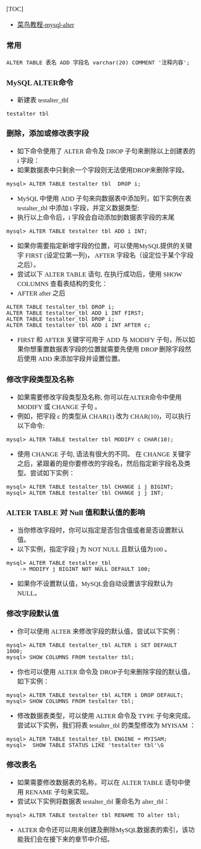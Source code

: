 <span  style="font-family: Simsun,serif; font-size: 17px; ">

[TOC]

- [菜鸟教程-mysql-alter](https://www.runoob.com/mysql/mysql-alter.html)

### 常用

~~~
ALTER TABLE 表名 ADD 字段名 varchar(20) COMMENT '注释内容';
~~~

### MySQL ALTER命令

- 新建表 testalter_tbl

~~~
testalter_tbl
~~~

### 删除，添加或修改表字段

- 如下命令使用了 ALTER 命令及 DROP 子句来删除以上创建表的 i 字段：
- 如果数据表中只剩余一个字段则无法使用DROP来删除字段。

~~~
mysql> ALTER TABLE testalter_tbl  DROP i;
~~~

- MySQL 中使用 ADD 子句来向数据表中添加列，如下实例在表 testalter_tbl 中添加 i 字段，并定义数据类型:
- 执行以上命令后，i 字段会自动添加到数据表字段的末尾

~~~
mysql> ALTER TABLE testalter_tbl ADD i INT;
~~~

- 如果你需要指定新增字段的位置，可以使用MySQL提供的关键字 FIRST (设定位第一列)， AFTER 字段名（设定位于某个字段之后）。
- 尝试以下 ALTER TABLE 语句, 在执行成功后，使用 SHOW COLUMNS 查看表结构的变化：
- AFTER after 之后

~~~
ALTER TABLE testalter_tbl DROP i;
ALTER TABLE testalter_tbl ADD i INT FIRST;
ALTER TABLE testalter_tbl DROP i;
ALTER TABLE testalter_tbl ADD i INT AFTER c;
~~~

- FIRST 和 AFTER 关键字可用于 ADD 与 MODIFY 子句，所以如果你想重置数据表字段的位置就需要先使用 DROP 删除字段然后使用 ADD 来添加字段并设置位置。

### 修改字段类型及名称

- 如果需要修改字段类型及名称, 你可以在ALTER命令中使用 MODIFY 或 CHANGE 子句 。
- 例如，把字段 c 的类型从 CHAR(1) 改为 CHAR(10)，可以执行以下命令:

~~~
mysql> ALTER TABLE testalter_tbl MODIFY c CHAR(10);
~~~

- 使用 CHANGE 子句, 语法有很大的不同。 在 CHANGE 关键字之后，紧跟着的是你要修改的字段名，然后指定新字段名及类型。尝试如下实例：

~~~
mysql> ALTER TABLE testalter_tbl CHANGE i j BIGINT;
mysql> ALTER TABLE testalter_tbl CHANGE j j INT;
~~~

### ALTER TABLE 对 Null 值和默认值的影响

- 当你修改字段时，你可以指定是否包含值或者是否设置默认值。
- 以下实例，指定字段 j 为 NOT NULL 且默认值为100 。

~~~
mysql> ALTER TABLE testalter_tbl 
    -> MODIFY j BIGINT NOT NULL DEFAULT 100;
~~~

- 如果你不设置默认值，MySQL会自动设置该字段默认为 NULL。

### 修改字段默认值

- 你可以使用 ALTER 来修改字段的默认值，尝试以下实例：

~~~
mysql> ALTER TABLE testalter_tbl ALTER i SET DEFAULT 1000;
mysql> SHOW COLUMNS FROM testalter_tbl;
~~~

- 你也可以使用 ALTER 命令及 DROP子句来删除字段的默认值，如下实例：

~~~
mysql> ALTER TABLE testalter_tbl ALTER i DROP DEFAULT;
mysql> SHOW COLUMNS FROM testalter_tbl;
~~~

- 修改数据表类型，可以使用 ALTER 命令及 TYPE 子句来完成。尝试以下实例，我们将表 testalter_tbl 的类型修改为 MYISAM ：

~~~
mysql> ALTER TABLE testalter_tbl ENGINE = MYISAM;
mysql>  SHOW TABLE STATUS LIKE 'testalter_tbl'\G
~~~

### 修改表名

- 如果需要修改数据表的名称，可以在 ALTER TABLE 语句中使用 RENAME 子句来实现。
- 尝试以下实例将数据表 testalter_tbl 重命名为 alter_tbl：

~~~
mysql> ALTER TABLE testalter_tbl RENAME TO alter_tbl;
~~~

- ALTER 命令还可以用来创建及删除MySQL数据表的索引，该功能我们会在接下来的章节中介绍。

</span>
